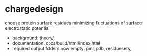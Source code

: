 # chargedesign
 choose protein surface residues minimizing fluctuations of surface electrostatic potential
 
* background: theory/
* documentation: docs/build/html/index.html
* required output folders now empty: pml, pdb, residuesets,   
